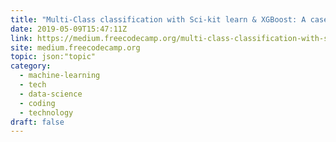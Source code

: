 ```yaml
---
title: "Multi-Class classification with Sci-kit learn & XGBoost: A case study using Brainwave data"
date: 2019-05-09T15:47:11Z
link: https://medium.freecodecamp.org/multi-class-classification-with-sci-kit-learn-xgboost-a-case-study-using-brainwave-data-363d7fca5f69?source=rss----336d898217ee---4&utm_medium=RSS&utm_source=hune
site: medium.freecodecamp.org
topic: json:"topic"
category:
  - machine-learning
  - tech
  - data-science
  - coding
  - technology
draft: false
---
```

